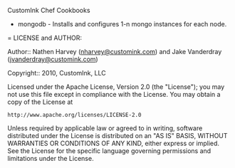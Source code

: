 CustomInk Chef Cookbooks

* mongodb - Installs and configures 1-n mongo instances for each node.

= LICENSE and AUTHOR:

Author:: Nathen Harvey (<nharvey@customink.com>) and Jake Vanderdray (<jvanderdray@customink.com>)

Copyright:: 2010, CustomInk, LLC

Licensed under the Apache License, Version 2.0 (the "License");
you may not use this file except in compliance with the License.
You may obtain a copy of the License at

    http://www.apache.org/licenses/LICENSE-2.0

Unless required by applicable law or agreed to in writing, software
distributed under the License is distributed on an "AS IS" BASIS,
WITHOUT WARRANTIES OR CONDITIONS OF ANY KIND, either express or implied.
See the License for the specific language governing permissions and
limitations under the License.
